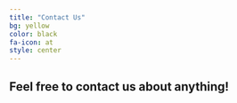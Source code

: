 ```yaml
---
title: "Contact Us"
bg: yellow
color: black
fa-icon: at
style: center
---
```


## Feel free to contact us about anything!

<a href="https://www.facebook.com/helloHackersSoc/" target = "blank" title="Facebook"><i class="fa fa-facebook-square fa-5x"></i></a>
<a href="https://twitter.com/helloHackersSoc" target = "blank" title="Twitter"><i class="fa fa-5x fa-twitter"></i></a>
<a href="mailto:hello@manmethacks.com" target = "blank" title="Email"><i class="fa fa-envelope fa-5x"></i></a>

<!--
<a href="https://www.linkedin.com/in/just4jin/" target = "blank" title="Slack"><i class="fa fa-slack fa-5x"></i></a>
-->
